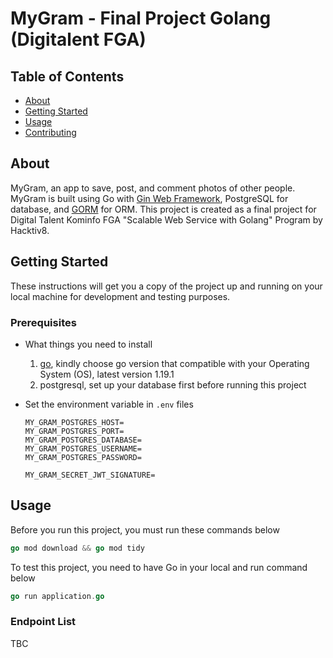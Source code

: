 # MyGram - Final Project Golang (Digitalent FGA)

## Table of Contents

- [About](#about)
- [Getting Started](#getting_started)
- [Usage](#usage)
- [Contributing](../CONTRIBUTING.md)

## About <a name = "about"></a>

MyGram, an app to save, post, and comment photos of other people. MyGram is built using Go with [Gin Web Framework](https://gin-gonic.com/), PostgreSQL for database, and [GORM](https://gorm.io/) for ORM. This project is created as a final project for Digital Talent Kominfo FGA "Scalable Web Service with Golang" Program by Hacktiv8.

## Getting Started <a name = "getting_started"></a>

These instructions will get you a copy of the project up and running on your local machine for development and testing purposes.

### Prerequisites

- What things you need to install

  1. [go](https://go.dev/), kindly choose go version that compatible with your Operating System (OS), latest version 1.19.1
  2. postgresql, set up your database first before running this project

- Set the environment variable in `.env` files

  ```
  MY_GRAM_POSTGRES_HOST=
  MY_GRAM_POSTGRES_PORT=
  MY_GRAM_POSTGRES_DATABASE=
  MY_GRAM_POSTGRES_USERNAME=
  MY_GRAM_POSTGRES_PASSWORD=

  MY_GRAM_SECRET_JWT_SIGNATURE=
  ```

## Usage <a name = "usage"></a>

Before you run this project, you must run these commands below

```go
go mod download && go mod tidy
```

To test this project, you need to have Go in your local and run command below

```go
go run application.go
```

### Endpoint List

TBC
